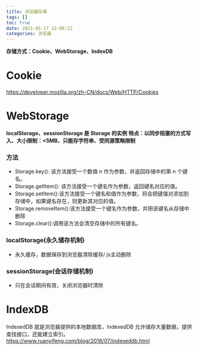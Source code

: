 ```yaml
---
title: 浏览器存储
tags: []
toc: true
date: 2021-05-17 22:08:22
categories: 浏览器
---
```

**存储方式：Cookie、WebStorage、IndexDB**
# Cookie 
https://developer.mozilla.org/zh-CN/docs/Web/HTTP/Cookies


# WebStorage
**localStorage、sessionStorage 是 Storage 的实例**
**特点：以同步阻塞的方式写入、大小限制：<5MB、只能存字符串、受同源策略限制**
### 方法
- Storage.key(): 该方法接受一个数值 n 作为参数，并返回存储中的第 n 个键名。
- Storage.getItem(): 该方法接受一个键名作为参数，返回键名对应的值。
- Storage.setItem():该方法接受一个键名和值作为参数，将会把键值对添加到存储中，如果键名存在，则更新其对应的值。
- Storage.removeItem():该方法接受一个键名作为参数，并把该键名从存储中删除
- Storage.clear():调用该方法会清空存储中的所有键名。

### localStorage(永久储存机制)
- 永久缓存，数据保存到浏览器清除缓存/ js主动删除

### sessionStorage(会话存储机制)
- 只在会话期间有效，关闭浏览器时清除
# IndexDB
IndexedDB 就是浏览器提供的本地数据库，IndexedDB 允许储存大量数据，提供查找接口，还能建立索引。
https://www.ruanyifeng.com/blog/2018/07/indexeddb.html